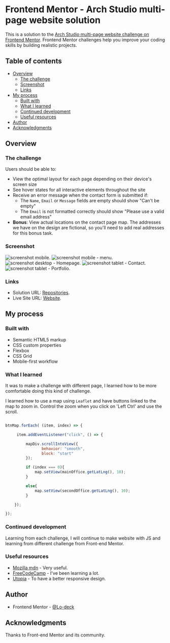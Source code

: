 # Frontend Mentor - Arch Studio multi-page website solution

This is a solution to the [Arch Studio multi-page website challenge on Frontend Mentor](https://www.frontendmentor.io/challenges/arch-studio-multipage-website-wNIbOFYR6). Frontend Mentor challenges help you improve your coding skills by building realistic projects. 

## Table of contents

- [Overview](#overview)
  - [The challenge](#the-challenge)
  - [Screenshot](#screenshot)
  - [Links](#links)
- [My process](#my-process)
  - [Built with](#built-with)
  - [What I learned](#what-i-learned)
  - [Continued development](#continued-development)
  - [Useful resources](#useful-resources)
- [Author](#author)
- [Acknowledgments](#acknowledgments)


## Overview

### The challenge

Users should be able to:

- View the optimal layout for each page depending on their device's screen size
- See hover states for all interactive elements throughout the site
- Receive an error message when the contact form is submitted if:
  - The `Name`, `Email` or `Message` fields are empty should show "Can't be empty"
  - The `Email` is not formatted correctly should show "Please use a valid email address"
- **Bonus**: View actual locations on the contact page map. The addresses we have on the design are fictional, so you'll need to add real addresses for this bonus task.

### Screenshot

![screenshot mobile](https://github.com/Lo-Deck/Arch-Studio-multi-page-website/blob/main/screenshot/Arch%20Studio%20Website%20Challenge%20-%20mobile%20-%20Homepage.png).
![screenshot mobile - menu](https://github.com/Lo-Deck/Arch-Studio-multi-page-website/blob/main/screenshot/Arch%20Studio%20Website%20Challenge%20-%20mobile%20-%20Homepage-menu.png).
![screenshot desktop - Homepage](https://github.com/Lo-Deck/Arch-Studio-multi-page-website/blob/main/screenshot/Arch%20Studio%20Website%20Challenge%20-%20desktop%20-%20Homepage.png).
![screenshot tablet - Contact](https://github.com/Lo-Deck/Arch-Studio-multi-page-website/blob/main/screenshot/Arch%20Studio%20Website%20Challenge%20-%20tablet%20-%20Contact.png).
![screenshot tablet - Portfolio](https://github.com/Lo-Deck/Arch-Studio-multi-page-website/blob/main/screenshot/Arch%20Studio%20Website%20Challenge%20-%20tablet%20-%20Portfolio.png).

### Links

- Solution URL: [Repositories](https://github.com/Lo-Deck/Arch-Studio-multi-page-website).
- Live Site URL: [Website](https://lo-deck.github.io/Arch-Studio-multi-page-website/).

## My process

### Built with

- Semantic HTML5 markup
- CSS custom properties
- Flexbox
- CSS Grid
- Mobile-first workflow


### What I learned

It was to make a challenge with different page, I learned how to be more comfortable doing this kind of challenge.

I learned how to use a map using `Leaflet` and have buttons linked to the map to zoom in. Control the zoom when you click on 'Left Ctrl' and use the scroll.

```js

btnMap.forEach( (item, index) => {

     item.addEventListener("click", () => {

         mapDiv.scrollIntoView({
                behavior: "smooth",
                block: "start"
         });

         if (index === 0){ 
             map.setView(mainOffice.getLatLng(), 10);
         }

         else{
             map.setView(secondOffice.getLatLng(), 10);
         }

    });

});

```

### Continued development

Learning from each challenge, I will continue to make website with JS and learning from different challenge from Front-end Mentor.


### Useful resources

- [Mozilla mdn](https://developer.mozilla.org/) - Very useful.
- [FreeCodeCamp](https://www.freecodecamp.org/) - I've been learning a lot.
- [Utopia](https://utopia.fyi/) - To have a better responsive design.


## Author

- Frontend Mentor - [@Lo-deck](https://www.frontendmentor.io/profile/Lo-Deck)


## Acknowledgments

Thanks to Front-end Mentor and its community.
